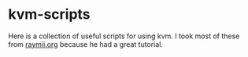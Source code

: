 # kvm-scripts

Here is a collection of useful scripts for using kvm. I took most
of these from [raymii.org][raymii] because he had a great tutorial.


[raymii]: https://raymii.org/s/articles/virt-install_introduction_and_copy_paste_distro_install_commands.html
